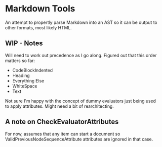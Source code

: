 # Markdown Tools

An attempt to propertly parse Markdown into an AST so it can be output to other formats, most likely HTML.

## WIP - Notes

Will need to work out precedence as I go along. Figured out that this order matters so far:

* CodeBlockIndented
* Heading
* Everything Else
* WhiteSpace
* Text

Not sure I'm happy with the concept of dummy evaluators just being used to apply attributes. Might need a bit of rearchitecting.

## A note on CheckEvaluatorAttributes

For now, assumes that any item can start a document so ValidPreviousNodeSequenceAttribute attributes are ignored in that case.